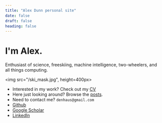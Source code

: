 ```yaml
---
title: "Alex Dunn personal site"
date: false
draft: false
heading: false
---
```


# I'm Alex. 
Enthusiast of science, freeskiing, machine intelligence, two-wheelers, and all things computing.

<img src="/ski_mask.jpg", height=400px></img>

* Interested in my work? Check out my [CV](/work)
* Here just looking around? Browse the [posts](/posts).
* Need to contact me? `denhaus@gmail.com`
* [Github](https://github.com/ardunn)
* [Google Scholar](https://scholar.google.com/citations?user=SqGIG_wAAAAJ&hl=en)
* [LinkedIn](https://www.linkedin.com/in/dunnslinked/)
